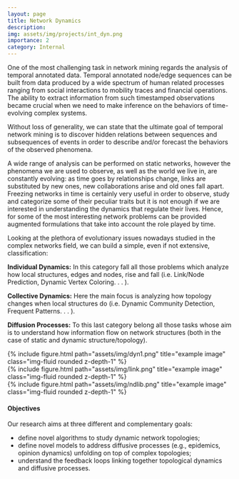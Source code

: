 ```yaml
---
layout: page
title: Network Dynamics
description: 
img: assets/img/projects/int_dyn.png
importance: 2
category: Internal
---
```


One of the most challenging task in network mining regards the analysis of temporal annotated data. 
Temporal annotated node/edge sequences can be built from data produced by a wide spectrum of human related processes ranging from social interactions to mobility traces and financial operations. 
The ability to extract information from such timestamped observations became crucial when we need to make inference on the behaviors of time-evolving complex systems. 

Without loss of generality, we can state that the ultimate goal of temporal network mining is to discover hidden relations between sequences and subsequences of events in order to describe and/or forecast the behaviors of the observed phenomena.

A wide range of analysis can be performed on static networks, however the phenomena we are used to observe, as well as the world we live in, are constantly evolving: as time goes by relationships change, links are substituted by new ones, new collaborations arise and old ones fall apart.
Freezing networks in time is certainly very useful in order to observe, study and categorize some of their peculiar traits but it is not enough if we are interested in understanding the dynamics that regulate their lives. 
Hence, for some of the most interesting network problems can be provided augmented formulations that take into account the role played by time.

Looking at the plethora of evolutionary issues nowadays studied in the complex networks field, we can build a simple, even if not extensive, classification:

**Individual Dynamics:**
In this category fall all those problems which analyze how local structures, edges and nodes, rise and fall (i.e. Link/Node Prediction, Dynamic Vertex Coloring. . . ).

**Collective Dynamics:**
Here the main focus is analyzing how topology changes when local structures do (i.e. Dynamic Community Detection, Frequent Patterns. . . ).

**Diffusion Processes:**
To this last category belong all those tasks whose aim is to understand how information flow on network structures (both in the case of static and dynamic structure/topology).


<div class="row">
    <div class="col-sm mt-3 mt-md-0">
        {% include figure.html path="assets/img/dyn1.png" title="example image" class="img-fluid rounded z-depth-1" %}
    </div>
    <div class="col-sm mt-3 mt-md-0">
        {% include figure.html path="assets/img/link.png" title="example image" class="img-fluid rounded z-depth-1" %}
    </div>
    <div class="col-sm mt-3 mt-md-0">
        {% include figure.html path="assets/img/ndlib.png" title="example image" class="img-fluid rounded z-depth-1" %}
    </div>
</div>

#### Objectives

Our research aims at three different and complementary goals:
- define novel algorithms to study dynamic network topologies;
- define novel models to address diffusive processes (e.g., epidemics, opinion dynamics) unfolding on top of complex topologies;
- understand the feedback loops linking together topological dynamics and diffusive processes. 